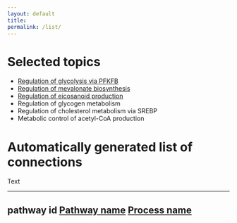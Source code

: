 ```yaml
---
layout: default
title: 
permalink: /list/
---
```


# Selected topics

* <a href="/glycolysis/">Regulation of glycolysis via PFKFB</a><br />
* <a href="/mevalonate/">Regulation of mevalonate biosynthesis</a><br />
* <a href="/eicosanoids/">Regulation of eicosanoid production</a><br />
* Regulation of glycogen metabolism<br />
* Regulation of cholesterol metabolism via SREBP<br />
* Metabolic control of acetyl-CoA production<br />

# Automatically generated list of connections

Text

---
pathway id 
<a href="https://reactome.org/">Pathway name</a> 
<a href="https://reactome.org/PathwayBrowser/">Process name</a> 
---
